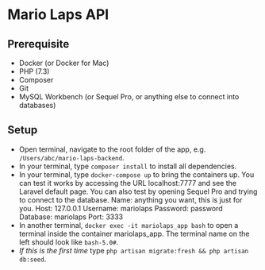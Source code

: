 # Mario Laps API

## Prerequisite

- Docker (or Docker for Mac)
- PHP (7.3)
- Composer
- Git
- MySQL Workbench (or Sequel Pro, or anything else to connect into databases)

## Setup

- Open terminal, navigate to the root folder of the app, e.g. `/Users/abc/mario-laps-backend`.
- In your terminal, type `composer install` to install all dependencies.
- In your terminal, type `docker-compose up` to bring the containers up.
You can test it works by accessing the URL localhost:7777 and see the Laravel default page.
You can also test by opening Sequel Pro and trying to connect to the database.
Name: anything you want, this is just for you.
Host: 127.0.0.1
Username: mariolaps
Password: password
Database: mariolaps
Port: 3333
- In another terminal, `docker exec -it mariolaps_app bash` to open a terminal inside the container mariolaps_app.
The terminal name on the left should look like `bash-5.0#`.
- *If this is the first time* type `php artisan migrate:fresh && php artisan db:seed`.
